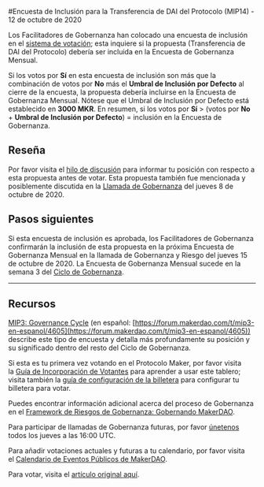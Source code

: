 #Encuesta de Inclusión para la Transferencia de DAI del Protocolo (MIP14) - 12 de octubre de 2020

Los Facilitadores de Gobernanza han colocado una encuesta de inclusión en el [sistema de votación](https://vote.makerdao.com/polling); esta inquiere si la propuesta (Transferencia de DAI del Protocolo) debería ser incluida en la Encuesta de Gobernanza Mensual.

Si los votos por **Sí** en esta encuesta de inclusión son más que la combinación de votos por **No** más el **Umbral de Inclusión por Defecto** al cierre de la encuesta, la propuesta debería incluirse en la Encuesta de Gobernanza Mensual. Nótese que el Umbral de Inclusión por Defecto está establecido en **3000 MKR**. En resumen, si los votos por **Sí** > (votos por **No** + **Umbral de Inclusión por Defecto**) = inclusión en la Encuesta de Gobernanza.

## **Reseña**

Por favor visita el [hilo de discusión](https://forum.makerdao.com/t/mip14-protocol-dai-transfer-update/3844) para informar tu posición con respecto a esta propuesta antes de votar. Esta propuesta también fue mencionada y posiblemente discutida en la [Llamada de Gobernanza](https://forum.makerdao.com/t/agenda-discussion-scientific-governance-and-risk-113-thursday-october-8-16-00-utc/4505) del jueves 8 de octubre de 2020.

## Pasos siguientes

Si esta encuesta de inclusión es aprobada, los Facilitadores de Gobernanza confirmarán la inclusión de esta propuesta en la próxima Encuesta de Gobernanza Mensual en la llamada de Gobernanza y Riesgo del jueves 15 de octubre de 2020. La Encuesta de Gobernanza Mensual sucede en la semana 3 del [Ciclo de Gobernanza](https://github.com/makerdao/mips/blob/Accepted/MIP3/mip3.md).

---

## **Recursos**

[MIP3: Governance Cycle](https://github.com/makerdao/mips/blob/Accepted/MIP3/mip3.md) (en español: [https://forum.makerdao.com/t/mip3-en-espanol/4605](https://forum.makerdao.com/t/mip3-en-espanol/4605)) describe este tipo de encuesta y detalla más profundamente su posición y su significado dentro del resto del Ciclo de Gobernanza.

Si esta es tu primera vez votando en el Protocolo Maker, por favor visita la [Guía de Incorporación de Votantes](https://community-development.makerdao.com/onboarding/voter-onboarding) para aprender a usar este tablero; visita también la [guía de configuración de la billetera](https://community-development.makerdao.com/en/learn/governance/voting-setup/)  para configurar tu billetera para votar.

Puedes encontrar información adicional acerca del proceso de Gobernanza en el [Framework de Riesgos de Gobernanza: Gobernando MakerDAO](https://community-development.makerdao.com/governance/governance-risk-framework).

Para participar de llamadas de Gobernanza futuras, por favor [únetenos](https://community-development.makerdao.com/governance/governance-and-risk-meetings) todos los jueves a las 16:00 UTC.

Para añadir votaciones actuales y futuras a tu calendario, por favor visita el [Calendario de Eventos Públicos de MakerDAO](https://calendar.google.com/calendar/embed?src=makerdao.com_3efhm2ghipksegl009ktniomdk%40group.calendar.google.com&ctz=America%2FLos_Angeles).

Para votar, visita el [artículo original aquí](https://github.com/makerdao/community/blob/master/governance/polls/Inclusion%20Poll%20-%20MIP14%20-%20October%2012,%202020.md).
